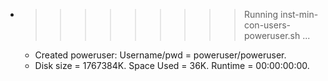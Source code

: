 * >>>>>>>>> Running inst-min-con-users-poweruser.sh ...
  * Created poweruser: Username/pwd = poweruser/poweruser.
  * Disk size = 1767384K. Space Used = 36K. Runtime = 00:00:00:00.
